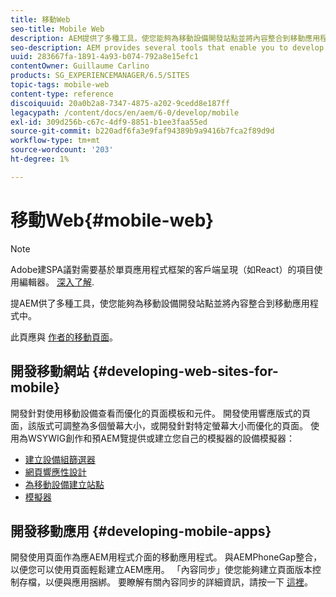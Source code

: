 ```yaml
---
title: 移動Web
seo-title: Mobile Web
description: AEM提供了多種工具，使您能夠為移動設備開發站點並將內容整合到移動應用程式中
seo-description: AEM provides several tools that enable you to develop sites for mobile devices and to integrate your content into mobile applications
uuid: 283667fa-1891-4a93-b074-792a8e15efc1
contentOwner: Guillaume Carlino
products: SG_EXPERIENCEMANAGER/6.5/SITES
topic-tags: mobile-web
content-type: reference
discoiquuid: 20a0b2a8-7347-4875-a202-9cedd8e187ff
legacypath: /content/docs/en/aem/6-0/develop/mobile
exl-id: 309d256b-c67c-4df9-8851-b1ee3faa55ed
source-git-commit: b220adf6fa3e9faf94389b9a9416b7fca2f89d9d
workflow-type: tm+mt
source-wordcount: '203'
ht-degree: 1%

---
```


# 移動Web{#mobile-web}

>[!NOTE]
>
>Adobe建SPA議對需要基於單頁應用程式框架的客戶端呈現（如React）的項目使用編輯器。 [深入了解](/help/sites-developing/spa-overview.md).

提AEM供了多種工具，使您能夠為移動設備開發站點並將內容整合到移動應用程式中。

此頁應與 [作者的移動頁面](/help/sites-authoring/mobile.md)。

## 開發移動網站 {#developing-web-sites-for-mobile}

開發針對使用移動設備查看而優化的頁面模板和元件。 開發使用響應版式的頁面，該版式可調整為多個螢幕大小，或開發針對特定螢幕大小而優化的頁面。 使用為WSYWIG創作和預AEM覽提供或建立您自己的模擬器的設備模擬器：

* [建立設備組篩選器](/help/sites-developing/groupfilters.md)
* [網頁響應性設計](/help/sites-developing/responsive.md)
* [為移動設備建立站點](/help/sites-developing/mobile.md)
* [模擬器](/help/sites-developing/emulators.md)

## 開發移動應用 {#developing-mobile-apps}

開發使用頁面作為應AEM用程式介面的移動應用程式。 與AEMPhoneGap整合，以便您可以使用頁面輕鬆建立AEM應用。 「內容同步」使您能夠建立頁面版本控制存檔，以便與應用捆綁。 要瞭解有關內容同步的詳細資訊，請按一下 [這裡](/help/mobile/phonegap-contentsync.md)。
